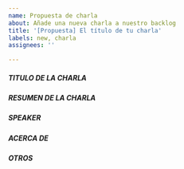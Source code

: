 ```yaml
---
name: Propuesta de charla
about: Añade una nueva charla a nuestro backlog
title: '[Propuesta] El título de tu charla'
labels: new, charla
assignees: ''

---
```

##### TITULO DE LA CHARLA
<!--- Escribe aquí el título de tu charla -->


##### RESUMEN DE LA CHARLA
<!--- Escribe aquí una pequeña descripción de tu charla -->
<!--- La usaremos para publicitar la charla en la web, UVa, etc. -->


##### SPEAKER
<!--- Escribe aquí el nombre con el que quieres presentar la charla -->
<!--- Si no quieres utilizar tu nombre, usa un alias con el que te podamos localizar.. -->


##### ACERCA DE
<!--- Escribe aquí una pequeña bio. -->
<!--- La usaremos para publicitar la charla en la web, UVa, etc. -->


##### OTROS
<!--- Incluye aquí otros datos, por ejemplo si la duración es diferente de la establecida -->
<!--- O cualquier otra cosa que quieras añadir... -->

